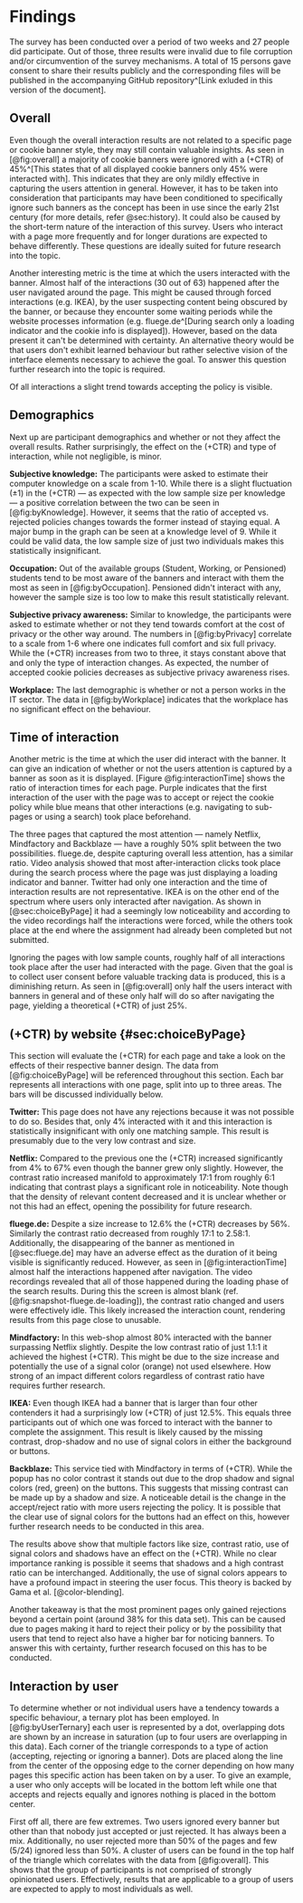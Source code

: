 # Findings

The survey has been conducted over a period of two weeks and 27 people did participate. Out of those, three results were invalid due to file corruption and/or circumvention of the survey mechanisms. A total of 15 persons gave consent to share their results publicly and the corresponding files will be published in the accompanying GitHub repository^[Link exluded in this version of the document].

## Overall

Even though the overall interaction results are not related to a specific page or cookie banner style, they may still contain valuable insights. As seen in [@fig:overall] a majority of cookie banners were ignored with a (+CTR) of 45%^[This states that of all displayed cookie banners only 45% were interacted with]. This indicates that they are only mildly effective in capturing the users attention in general. However, it has to be taken into consideration that participants may have been conditioned to specifically ignore such banners as the concept has been in use since the early 21st century (for more details, refer @sec:history). It could also be caused by the short-term nature of the interaction of this survey. Users who interact with a page more frequently and for longer durations are expected to behave differently. These questions are ideally suited for future research into the topic.

Another interesting metric is the time at which the users interacted with the banner. Almost half of the interactions (30 out of 63) happened after the user navigated around the page. This might be caused through forced interactions (e.g. IKEA), by the user suspecting content being obscured by the banner, or because they encounter some waiting periods while the website processes information (e.g. fluege.de^[During search only a loading indicator and the cookie info is displayed]). However, based on the data present it can't be determined with certainty. An alternative theory would be that users don't exhibit learned behaviour but rather selective vision of the interface elements necessary to achieve the goal. To answer this question further research into the topic is required.

Of all interactions a slight trend towards accepting the policy is visible.

## Demographics

Next up are participant demographics and whether or not they affect the overall results. Rather surprisingly, the effect on the (+CTR) and type of interaction, while not negligible, is minor.

**Subjective knowledge:** The participants were asked to estimate their computer knowledge on a scale from 1-10. While there is a slight fluctuation (±1) in the (+CTR) — as expected with the low sample size per knowledge — a positive correlation between the two can be seen in [@fig:byKnowledge]. However, it seems that the ratio of accepted vs. rejected policies changes towards the former instead of staying equal. A major bump in the graph can be seen at a knowledge level of 9. While it could be valid data, the low sample size of just two individuals makes this statistically insignificant.

**Occupation:** Out of the available groups (Student, Working, or Pensioned) students tend to be most aware of the banners and interact with them the most as seen in [@fig:byOccupation]. Pensioned didn't interact with any, however the sample size is too low to make this result statistically relevant.

**Subjective privacy awareness:** Similar to knowledge, the participants were asked to estimate whether or not they tend towards comfort at the cost of privacy or the other way around. The numbers in [@fig:byPrivacy] correlate to a scale from 1-6 where one indicates full comfort and six full privacy. While the (+CTR) increases from two to three, it stays constant above that and only the type of interaction changes. As expected, the number of accepted cookie policies decreases as subjective privacy awareness rises.

**Workplace:** The last demographic is whether or not a person works in the IT sector. The data in [@fig:byWorkplace] indicates that the workplace has no significant effect on the behaviour.

## Time of interaction

Another metric is the time at which the user did interact with the banner. It can give an indication of whether or not the users attention is captured by a banner as soon as it is displayed. [Figure @fig:interactionTime] shows the ratio of interaction times for each page. Purple indicates that the first interaction of the user with the page was to accept or reject the cookie policy while blue means that other interactions (e.g. navigating to sub-pages or using a search) took place beforehand.

The three pages that captured the most attention — namely Netflix, Mindfactory and Backblaze — have a roughly 50% split between the two possibilities. fluege.de, despite capturing overall less attention, has a similar ratio. Video analysis showed that most after-interaction clicks took place during the search process where the page was just displaying a loading indicator and banner. Twitter had only one interaction and the time of interaction results are not representative. IKEA is on the other end of the spectrum where users only interacted after navigation. As shown in [@sec:choiceByPage] it had a seemingly low noticeability and according to the video recordings half the interactions were forced, while the others took place at the end where the assignment had already been completed but not submitted.

Ignoring the pages with low sample counts, roughly half of all interactions took place after the user had interacted with the page. Given that the goal is to collect user consent before valuable tracking data is produced, this is a diminishing return. As seen in [@fig:overall] only half the users interact with banners in general and of these only half will do so after navigating the page, yielding a theoretical (+CTR) of just 25%.

## (+CTR) by website {#sec:choiceByPage}

This section will evaluate the (+CTR) for each page and take a look on the effects of their respective banner design. The data from [@fig:choiceByPage] will be referenced throughout this section. Each bar represents all interactions with one page, split into up to three areas. The bars will be discussed individually below.

**Twitter:** This page does not have any rejections because it was not possible to do so. Besides that, only 4% interacted with it and this interaction is statistically insignificant with only one matching sample. This result is presumably due to the very low contrast and size.

**Netflix:** Compared to the previous one the (+CTR) increased significantly from 4% to 67% even though the banner grew only slightly. However, the contrast ratio increased manifold to approximately 17:1 from roughly 6:1 indicating that contrast plays a significant role in noticeability. Note though that the density of relevant content decreased and it is unclear whether or not this had an effect, opening the possibility for future research.

**fluege.de:** Despite a size increase to 12.6% the (+CTR) decreases by 56%. Similarly the contrast ratio decreased from roughly 17:1 to 2.58:1. Additionally, the disappearing of the banner as mentioned in [@sec:fluege.de] may have an adverse effect as the duration of it being visible is significantly reduced. However, as seen in [@fig:interactionTime] almost half the interactions happened after navigation. The video recordings revealed that all of those happened during the loading phase of the search results. During this the screen is almost blank (ref. [@fig:snapshot-fluege.de-loading]), the contrast ratio changed and users were effectively idle. This likely increased the interaction count, rendering results from this page close to unusable.

**Mindfactory:** In this web-shop almost 80% interacted with the banner surpassing Netflix slightly. Despite the low contrast ratio of just 1.1:1 it achieved the highest (+CTR). This might be due to the size increase and potentially the use of a signal color (orange) not used elsewhere. How strong of an impact different colors regardless of contrast ratio have requires further research.

**IKEA:** Even though IKEA had a banner that is larger than four other contenders it had a surprisingly low (+CTR) of just 12.5%. This equals three participants out of which one was forced to interact with the banner to complete the assignment. This result is likely caused by the missing contrast, drop-shadow and no use of signal colors in either the background or buttons.

**Backblaze:** This service tied with Mindfactory in terms of (+CTR). While the popup has no color contrast it stands out due to the drop shadow and signal colors (red, green) on the buttons. This suggests that missing contrast can be made up by a shadow and size. A noticeable detail is the change in the accept/reject ratio with more users rejecting the policy. It is possible that the clear use of signal colors for the buttons had an effect on this, however further research needs to be conducted in this area.

The results above show that multiple factors like size, contrast ratio, use of signal colors and shadows have an effect on the (+CTR). While no clear importance ranking is possible it seems that shadows and a high contrast ratio can be interchanged. Additionally, the use of signal colors appears to have a profound impact in steering the user focus. This theory is backed by Gama et al. [@color-blending].

Another takeaway is that the most prominent pages only gained rejections beyond a certain point (around 38% for this data set). This can be caused due to pages making it hard to reject their policy or by the possibility that users that tend to reject also have a higher bar for noticing banners. To answer this with certainty, further research focused on this has to be conducted.

## Interaction by user

To determine whether or not individual users have a tendency towards a specific behaviour, a ternary plot has been employed. In [@fig:byUserTernary] each user is represented by a dot, overlapping dots are shown by an increase in saturation (up to four users are overlapping in this data). Each corner of the triangle corresponds to a type of action (accepting, rejecting or ignoring a banner). Dots are placed along the line from the center of the opposing edge to the corner depending on how many pages this specific action has been taken on by a user. To give an example, a user who only accepts will be located in the bottom left while one that accepts and rejects equally and ignores nothing is placed in the bottom center.

First off all, there are few extremes. Two users ignored every banner but other than that nobody just accepted or just rejected. It has always been a mix. Additionally, no user rejected more than 50% of the pages and few (5/24) ignored less than 50%. A cluster of users can be found in the top half of the triangle which correlates with the data from [@fig:overall]. This shows that the group of participants is not comprised of strongly opinionated users. Effectively, results that are applicable to a group of users are expected to apply to most individuals as well.

<!--
- Slight tendency towards accepting pages
  - A few opinionated users (4) shift the [@fig:overall] towards accepted
-->
